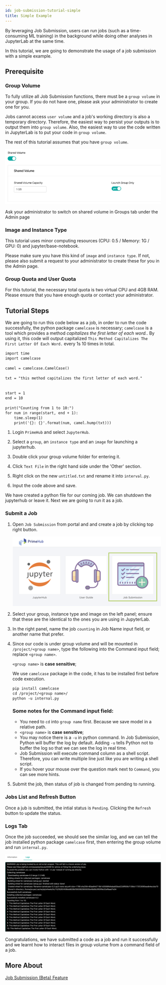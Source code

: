 ```yaml
---
id: job-submission-tutorial-simple
title: Simple Example
---
```


By leveraging Job Submission, users can run jobs (such as a time-consuming ML training) in the background while doing other analyses in JupyterLab at the same time.

In this tutorial, we are going to demonstrate the usage of a job submission with a simple example.

## Prerequisite

### Group Volume

To fully utilize all Job Submission functions, there must be a `group volume` in your group. If you do not have one, please ask your administrator to create one for you.

Jobs cannot access `user volume` and a job's working directory is also a temporary directory. Therefore, the easiest way to persist your outputs is to output them into `group volume`. Also, the easiest way to use the code written in JupyterLab is to put your code in `group volume`.

The rest of this tutorial assumes that you have `group volume`.

![jobsub-tt-p1-1.png](assets/jobsub-tt-p1-1.png)

Ask your administrator to switch on shared volume in Groups tab under the Admin page 

### Image and Instance Type

This tutorial uses minor computing resources (CPU: 0.5 / Memory: 1G / GPU: 0) and jupyter/base-notebook.

Please make sure you have this kind of `image` and `instance type`. If not, please also submit a request to your administrator to create these for you in the Admin page.

### Group Quota and User Quota

For this tutorial, the necessary total quota is two virtual CPU and 4GB RAM. Please ensure that you have enough quota or contact your administrator.

## Tutorial Steps

We are going to run this code below as a job, in order to run the code successfully, the python package `camelcase` is necessary; `camelcase` is a tool which provides a method *capitalizes the first letter of each word.*. By using it, this code will output capitalized `This Method Capitalizes The First Letter Of Each Word.` every 1s 10 times in total.

```
import time
import camelcase

camel = camelcase.CamelCase()

txt = "this method capitalizes the first letter of each word."


start = 1
end = 10

print("Counting from 1 to 10:")
for num in range(start, end + 1): 
    time.sleep(1)
    print('{}: {}'.format(num, camel.hump(txt)))
```

1. Login `PrimeHub` and select `JupyterHub`.

2. Select a `group`, an `instance type` and an `image` for launching a jupyterhub.

3. Double click your group volume folder for entering it.

4. Click `Text File` in the right hand side under the 'Other' section.

5. Right click on the new `untitled.txt` and rename it into `interval.py`.

6. Input the code above and save.

We have created a python file for our coming job. We can shutdown the jupyterhub or leave it. Next we are going to run it as a job.

### Submit a Job

1. Open `Job Submission` from portal and and create a job by clicking top right button.

    ![image](assets/jobsub-tt-p2-3.png)

2. Select your group, instance type and image on the left panel; ensure that these are the identical to the ones you are using in JupyterLab.

3. In the right panel, name the job `counting` in Job Name input field, or another name that prefer.
   
4. Since our code is under group volume and will be mounted in `/project/<group name>`, type the following into the Command input field; replace `<group name>`.

    `<group name>` is **case sensitive**;

    We use `camelcase` package in the code, it has to be installed first before code execution.

    ```
    pip install camelcase
    cd /project/<group name>/
    python -u internal.py
    ```

    ### Some notes for the Command input field:

   - You need to `cd` into `group name` first. Because we save model in a relative path.
   - `<group name>` is **case sensitive**;
   - You may notice there is a `-u` in python command. In Job Submission, Python will buffer the log by default. Adding `-u` tells Python not to buffer the log so that we can see the log in real time.
   - Job Submission will execute command column as a shell script. Therefore, you can write multiple line just like you are writing a shell script.
   - If you hover your mouse over the question mark next to `Command`, you can see more hints.

5. Submit the job, then status of job is changed from pending to running.

### Jobs List and Refresh Button

Once a jub is submitted, the intial status is `Pending`. Clicking the `Refresh` button to update the status.
   
### Logs Tab

Once the job succeeded, we should see the similar log, and we can tell the job installed python package `camelcase` first, then entering the group volume and run `internal.py`.
   
   ![image](assets/jobsub-tt-simple-log.png)


Congratulations, we have submitted a code as a job and run it successfully and we learnt how to interact files in group volume from a command field of a job. 


## More About

[Job Submission (Beta) Feature](job-submission)
